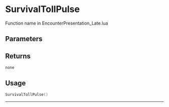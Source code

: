 # SurvivalTollPulse
Function name in EncounterPresentation_Late.lua
## Parameters

## Returns
`none`
## Usage
```lua
SurvivalTollPulse()
```
---
